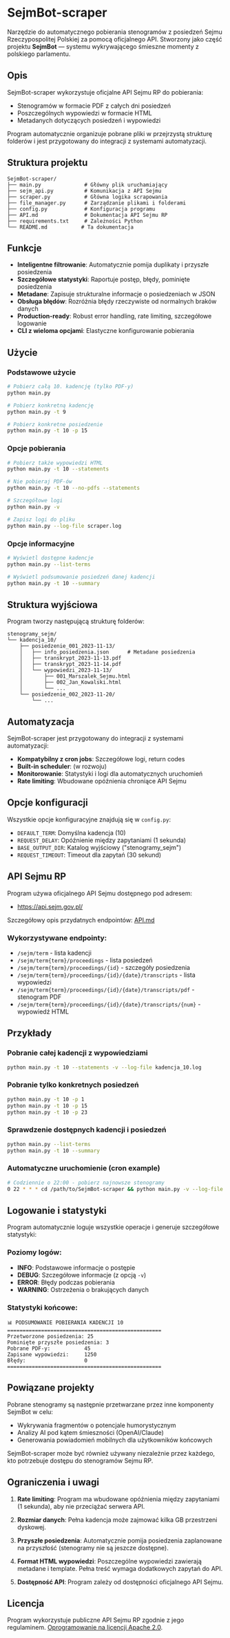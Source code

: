 # SejmBot-scraper

Narzędzie do automatycznego pobierania stenogramów z posiedzeń Sejmu Rzeczypospolitej Polskiej za pomocą
oficjalnego API. Stworzony jako część projektu **SejmBot** — systemu wykrywającego śmieszne momenty z polskiego
parlamentu.

## Opis

SejmBot-scraper wykorzystuje oficjalne API Sejmu RP do pobierania:

- Stenogramów w formacie PDF z całych dni posiedzeń
- Poszczególnych wypowiedzi w formacie HTML
- Metadanych dotyczących posiedzeń i wypowiedzi

Program automatycznie organizuje pobrane pliki w przejrzystą strukturę folderów i jest przygotowany do integracji z
systemami automatyzacji.

## Struktura projektu

```
SejmBot-scraper/
├── main.py              # Główny plik uruchamiający
├── sejm_api.py          # Komunikacja z API Sejmu
├── scraper.py           # Główna logika scrapowania
├── file_manager.py      # Zarządzanie plikami i folderami
├── config.py            # Konfiguracja programu
├── API.md               # Dokumentacja API Sejmu RP
├── requirements.txt     # Zależności Python
└── README.md           # Ta dokumentacja
```

## Funkcje

- **Inteligentne filtrowanie**: Automatycznie pomija duplikaty i przyszłe posiedzenia
- **Szczegółowe statystyki**: Raportuje postęp, błędy, pominięte posiedzenia
- **Metadane**: Zapisuje strukturalne informacje o posiedzeniach w JSON
- **Obsługa błędów**: Rozróżnia błędy rzeczywiste od normalnych braków danych
- **Production-ready**: Robust error handling, rate limiting, szczegółowe logowanie
- **CLI z wieloma opcjami**: Elastyczne konfigurowanie pobierania

## Użycie

### Podstawowe użycie

```bash
# Pobierz całą 10. kadencję (tylko PDF-y)
python main.py

# Pobierz konkretną kadencję
python main.py -t 9

# Pobierz konkretne posiedzenie
python main.py -t 10 -p 15
```

### Opcje pobierania

```bash
# Pobierz także wypowiedzi HTML
python main.py -t 10 --statements

# Nie pobieraj PDF-ów
python main.py -t 10 --no-pdfs --statements

# Szczegółowe logi
python main.py -v

# Zapisz logi do pliku
python main.py --log-file scraper.log
```

### Opcje informacyjne

```bash
# Wyświetl dostępne kadencje
python main.py --list-terms

# Wyświetl podsumowanie posiedzeń danej kadencji
python main.py -t 10 --summary
```

## Struktura wyjściowa

Program tworzy następującą strukturę folderów:

```
stenogramy_sejm/
└── kadencja_10/
    ├── posiedzenie_001_2023-11-13/
    │   ├── info_posiedzenia.json      # Metadane posiedzenia
    │   ├── transkrypt_2023-11-13.pdf
    │   ├── transkrypt_2023-11-14.pdf
    │   └── wypowiedzi_2023-11-13/
    │       ├── 001_Marszalek_Sejmu.html
    │       ├── 002_Jan_Kowalski.html
    │       └── ...
    └── posiedzenie_002_2023-11-20/
        └── ...
```

## Automatyzacja

SejmBot-scraper jest przygotowany do integracji z systemami automatyzacji:

- **Kompatybilny z cron jobs**: Szczegółowe logi, return codes
- **Built-in scheduler**: (w rozwoju)
- **Monitorowanie**: Statystyki i logi dla automatycznych uruchomień
- **Rate limiting**: Wbudowane opóźnienia chroniące API Sejmu

## Opcje konfiguracji

Wszystkie opcje konfiguracyjne znajdują się w `config.py`:

- `DEFAULT_TERM`: Domyślna kadencja (10)
- `REQUEST_DELAY`: Opóźnienie między zapytaniami (1 sekunda)
- `BASE_OUTPUT_DIR`: Katalog wyjściowy ("stenogramy_sejm")
- `REQUEST_TIMEOUT`: Timeout dla zapytań (30 sekund)

## API Sejmu RP

Program używa oficjalnego API Sejmu dostępnego pod adresem:

- https://api.sejm.gov.pl/

Szczegółowy opis przydatnych endpointów: [API.md](API.md)

### Wykorzystywane endpointy:

- `/sejm/term` - lista kadencji
- `/sejm/term{term}/proceedings` - lista posiedzeń
- `/sejm/term{term}/proceedings/{id}` - szczegóły posiedzenia
- `/sejm/term{term}/proceedings/{id}/{date}/transcripts` - lista wypowiedzi
- `/sejm/term{term}/proceedings/{id}/{date}/transcripts/pdf` - stenogram PDF
- `/sejm/term{term}/proceedings/{id}/{date}/transcripts/{num}` - wypowiedź HTML

## Przykłady

### Pobranie całej kadencji z wypowiedziami

```bash
python main.py -t 10 --statements -v --log-file kadencja_10.log
```

### Pobranie tylko konkretnych posiedzeń

```bash
python main.py -t 10 -p 1
python main.py -t 10 -p 15
python main.py -t 10 -p 23
```

### Sprawdzenie dostępnych kadencji i posiedzeń

```bash
python main.py --list-terms
python main.py -t 10 --summary
```

### Automatyczne uruchomienie (cron example)

```bash
# Codziennie o 22:00 - pobierz najnowsze stenogramy
0 22 * * * cd /path/to/SejmBot-scraper && python main.py -v --log-file "auto_$(date +\%Y\%m\%d).log"
```

## Logowanie i statystyki

Program automatycznie loguje wszystkie operacje i generuje szczegółowe statystyki:

### Poziomy logów:

- **INFO**: Podstawowe informacje o postępie
- **DEBUG**: Szczegółowe informacje (z opcją `-v`)
- **ERROR**: Błędy podczas pobierania
- **WARNING**: Ostrzeżenia o brakujących danych

### Statystyki końcowe:

```
📊 PODSUMOWANIE POBIERANIA KADENCJI 10
==================================================
Przetworzone posiedzenia: 25
Pominięte przyszłe posiedzenia: 3
Pobrane PDF-y:           45
Zapisane wypowiedzi:     1250
Błędy:                   0
==================================================
```

## Powiązane projekty

Pobrane stenogramy są następnie przetwarzane przez inne komponenty SejmBot w celu:

- Wykrywania fragmentów o potencjale humorystycznym
- Analizy AI pod kątem śmieszności (OpenAI/Claude)
- Generowania powiadomień mobilnych dla użytkowników końcowych

SejmBot-scraper może być również używany niezależnie przez każdego, kto potrzebuje dostępu do stenogramów Sejmu RP.

## Ograniczenia i uwagi

1. **Rate limiting**: Program ma wbudowane opóźnienia między zapytaniami (1 sekunda), aby nie przeciążać serwera API.

2. **Rozmiar danych**: Pełna kadencja może zajmować kilka GB przestrzeni dyskowej.

3. **Przyszłe posiedzenia**: Automatycznie pomija posiedzenia zaplanowane na przyszłość (stenogramy nie są jeszcze
   dostępne).

4. **Format HTML wypowiedzi**: Poszczególne wypowiedzi zawierają metadane i template. Pełna treść wymaga dodatkowych
   zapytań do API.

5. **Dostępność API**: Program zależy od dostępności oficjalnego API Sejmu.

## Licencja

Program wykorzystuje publiczne API Sejmu RP zgodnie z jego
regulaminem. [Oprogramowanie na licencji Apache 2.0](https://github.com/philornot/SejmBot-scraper/blob/main/LICENSE).